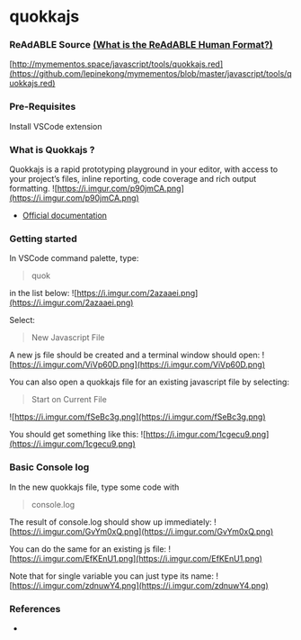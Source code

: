 
# quokkajs


### ReAdABLE Source [(What is the ReAdABLE Human Format?)](http://readablehumanformat.com)

[http://mymementos.space/javascript/tools/quokkajs.red](https://github.com/lepinekong/mymementos/blob/master/javascript/tools/quokkajs.red)


### Pre-Requisites

Install VSCode extension

### What is Quokkajs ?

Quokkajs is a rapid prototyping playground in your editor, with access to your project’s files, inline reporting, code coverage and rich output formatting.
![https://i.imgur.com/p90jmCA.png](https://i.imgur.com/p90jmCA.png)
                    
- [Official documentation](https://quokkajs.com/docs/)
                        

### Getting started

In VSCode command palette, type:
>quok

in the list below:
![https://i.imgur.com/2azaaei.png](https://i.imgur.com/2azaaei.png)
                    
Select:
>New Javascript File

A new js file should be created and a terminal window should open:
![https://i.imgur.com/ViVp60D.png](https://i.imgur.com/ViVp60D.png)
                    
You can also open a quokkajs file for an existing javascript file by selecting:
>Start on Current File

![https://i.imgur.com/fSeBc3g.png](https://i.imgur.com/fSeBc3g.png)
                    
You should get something like this:
![https://i.imgur.com/1cgecu9.png](https://i.imgur.com/1cgecu9.png)
                    

### Basic Console log

In the new quokkajs file, type some code with
>console.log

The result of console.log should show up immediately:
![https://i.imgur.com/GvYm0xQ.png](https://i.imgur.com/GvYm0xQ.png)
                    
You can do the same for an existing js file:
![https://i.imgur.com/EfKEnU1.png](https://i.imgur.com/EfKEnU1.png)
                    
Note that for single variable you can just type its name:
![https://i.imgur.com/zdnuwY4.png](https://i.imgur.com/zdnuwY4.png)
                    

>


### References

- [](https://)
                        
